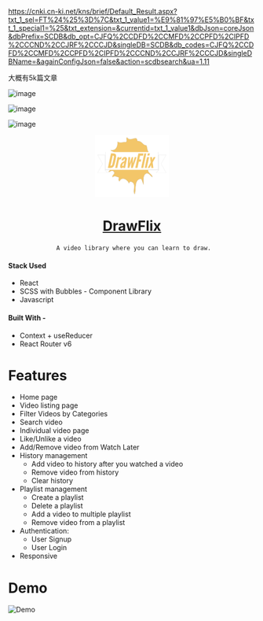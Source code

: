 https://cnki.cn-ki.net/kns/brief/Default_Result.aspx?txt_1_sel=FT%24%25%3D%7C&txt_1_value1=%E9%81%97%E5%B0%BF&txt_1_special1=%25&txt_extension=&currentid=txt_1_value1&dbJson=coreJson&dbPrefix=SCDB&db_opt=CJFQ%2CCDFD%2CCMFD%2CCPFD%2CIPFD%2CCCND%2CCJRF%2CCCJD&singleDB=SCDB&db_codes=CJFQ%2CCDFD%2CCMFD%2CCPFD%2CIPFD%2CCCND%2CCJRF%2CCCJD&singleDBName=&againConfigJson=false&action=scdbsearch&ua=1.11


大概有5k篇文章


![image](https://user-images.githubusercontent.com/2363295/172629176-8dd8e78c-ea8f-449e-80d0-59d5dfafb73a.png)

![image](https://user-images.githubusercontent.com/2363295/172629364-33dc9d73-afc8-4047-8758-45c007d5011f.png)

![image](https://user-images.githubusercontent.com/2363295/172629567-24842946-5410-48df-9f4b-7a4e4b4c7ac4.png)

<div align="center">
  <img src="src/assets/logo.png" width="150" title="App Logo">

   # [DrawFlix](https://drawflix.netlify.app/)
     A video library where you can learn to draw.
</div>

#### Stack Used

- React
- SCSS with Bubbles - Component Library
- Javascript

#### Built With -

- Context + useReducer
- React Router v6


# Features

- Home page
- Video listing page
- Filter Videos by Categories
- Search video
- Individual video page
- Like/Unlike a video
- Add/Remove video from Watch Later
- History management
    - Add video to history after you watched a video
    - Remove video from history
    - Clear history
- Playlist management 
    - Create a playlist
    - Delete a playlist
    - Add a video to multiple playlist
    - Remove video from a playlist
- Authentication: 
    - User Signup 
    - User Login
- Responsive

# Demo

![Demo](src/assets/Demo.gif)<br><br>



